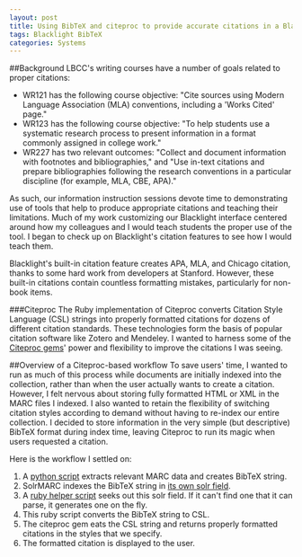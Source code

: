 ```yaml
---
layout: post
title: Using BibTeX and citeproc to provide accurate citations in a Blacklight-based discovery layer
tags: Blacklight BibTeX
categories: Systems
---
```

##Background
LBCC's writing courses have a number of goals related to proper citations:

- WR121 has the following course objective: "Cite sources using Modern Language Association (MLA) conventions, including a 'Works Cited' page."
- WR123 has the following course objective: "To help students use a systematic research process to present information in a format commonly assigned in college work."
- WR227 has two relevant outcomes: "Collect and document information with footnotes and bibliographies," and "Use in-text citations and prepare bibliographies following the research conventions in a particular discipline (for example, MLA, CBE, APA)."

As such, our information instruction sessions devote time to demonstrating use of tools that help to produce appropriate citations and teaching their limitations.  Much of my work customizing our Blacklight interface centered around how my colleagues and I would teach students the proper use of the tool.  I began to check up on Blacklight's citation features to see how I would teach them.

Blacklight's built-in citation feature creates APA, MLA, and Chicago citation, thanks to some hard work from developers at Stanford.  However, these built-in citations contain countless formatting mistakes, particularly for non-book items.

###Citeproc
The Ruby implementation of Citeproc converts Citation Style Language (CSL) strings into properly formatted citations for dozens of different citation standards.  These technologies form the basis of popular citation software like Zotero and Mendeley.  I wanted to harness some of the [Citeproc gems](https://github.com/inukshuk/citeproc)' power and flexibility to improve the citations I was seeing. 

##Overview of a Citeproc-based workflow
To save users' time, I wanted to run as much of this process while documents are initially indexed into the collection, rather than when the user actually wants to create a citation.
However, I felt nervous about storing fully formatted HTML or XML in the MARC files I indexed.  I also wanted to retain the flexibility of switching citation styles according to demand without having to re-index our entire collection.  I decided to store information in the very simple (but descriptive) BibTeX format during index time, leaving Citeproc to run its magic when users requested a citation.

Here is the workflow I settled on:

1. A [python script](https://github.com/sandbergja/blacklight_ingest_scripts/blob/master/bibtex_functions.py) extracts relevant MARC data and creates BibTeX string.
2. SolrMARC indexes the BibTeX string in [its own solr field](https://github.com/sandbergja/discovery_layer/blob/master/config/SolrMarc/index.properties).
3. A [ruby helper script](https://github.com/sandbergja/discovery_layer/blob/master/app/helpers/citation_helper.rb) seeks out this solr field.  If it can't find one that it can parse, it generates one on the fly.
4. This ruby script converts the BibTeX string to CSL.
5. The citeproc gem eats the CSL string and returns properly formatted citations in the styles that we specify.
6. The formatted citation is displayed to the user.

